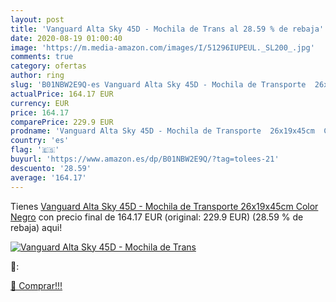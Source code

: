 ```yaml
---
layout: post
title: 'Vanguard Alta Sky 45D - Mochila de Trans al 28.59 % de rebaja'
date: 2020-08-19 01:00:40
image: 'https://m.media-amazon.com/images/I/51296IUPEUL._SL200_.jpg'
comments: true
category: ofertas
author: ring
slug: 'B01NBW2E9Q-es Vanguard Alta Sky 45D - Mochila de Transporte  26x19x45cm  Color Negro'
actualPrice: 164.17 EUR
currency: EUR
price: 164.17
comparePrice: 229.9 EUR
prodname: 'Vanguard Alta Sky 45D - Mochila de Transporte  26x19x45cm  Color Negro'
country: 'es'
flag: '🇪🇸'
buyurl: 'https://www.amazon.es/dp/B01NBW2E9Q/?tag=tolees-21'
descuento: '28.59'
average: '164.17'
---
```


Tienes [Vanguard Alta Sky 45D - Mochila de Transporte  26x19x45cm  Color Negro](https://www.amazon.es/dp/B01NBW2E9Q/?tag=tolees-21) con precio final de  164.17 EUR (original: 229.9 EUR) (28.59 %  de rebaja) aqui!

[![Vanguard Alta Sky 45D - Mochila de Trans](https://m.media-amazon.com/images/I/51296IUPEUL._SL200_.jpg)](https://www.amazon.es/dp/B01NBW2E9Q/?tag=tolees-21)

🔎:


[🛒 Comprar!!!](https://www.amazon.es/dp/B01NBW2E9Q/?tag=tolees-21)
